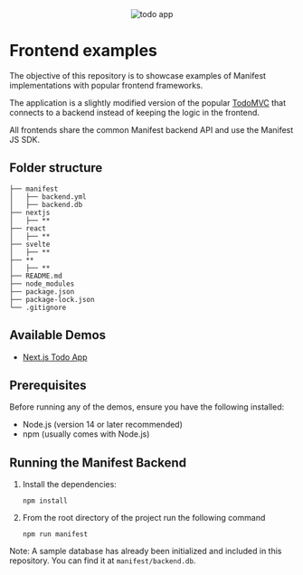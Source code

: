 <div align="center">
  <img src="https://github.com/user-attachments/assets/7afad85a-b285-4bd0-b36a-43f7558e2838" alt="todo app">
</div>

# Frontend examples

The objective of this repository is to showcase examples of Manifest implementations with popular frontend frameworks.

The application is a slightly modified version of the popular [TodoMVC](https://todomvc.com/) that connects to a backend instead of keeping the logic in the frontend.

All frontends share the common Manifest backend API and use the Manifest JS SDK.

## Folder structure

```
├── manifest
│   ├── backend.yml
│   ├── backend.db
├── nextjs
│   ├── **
├── react
│   ├── **
├── svelte
│   ├── **
├── **
│   ├── **
├── README.md
├── node_modules
├── package.json
├── package-lock.json
└── .gitignore
```

## Available Demos

- [Next.js Todo App](./nextjs/README.md)

## Prerequisites

Before running any of the demos, ensure you have the following installed:
- Node.js (version 14 or later recommended)
- npm (usually comes with Node.js)

## Running the Manifest Backend

1. Install the dependencies:
   ```
   npm install
   ```

2. From the root directory of the project run the following command
   ```
   npm run manifest
   ```

Note: A sample database has already been initialized and included in this repository. You can find it at `manifest/backend.db`.